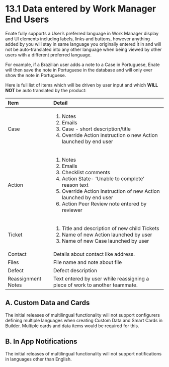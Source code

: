# 13.1 Data entered by Work Manager End Users

Enate fully supports a User’s preferred language in Work Manager display and UI elements including labels, links and buttons, however anything added by you will stay in same language you originally entered it in and will not be auto-translated into any other language when being viewed by other users with a different preferred language.

For example, if a Brazilian user adds a note to a Case in Portuguese, Enate will then save the note in Portuguese in the database and will only ever show the note in Portuguese.

Here is full list of items which will be driven by user input and which **WILL NOT** be auto translated by the product:

<table>
  <thead>
    <tr>
      <th style="text-align:left">Item</th>
      <th style="text-align:left">Detail</th>
    </tr>
  </thead>
  <tbody>
    <tr>
      <td style="text-align:left">Case</td>
      <td style="text-align:left">
        <ol>
          <li>Notes</li>
          <li>Emails</li>
          <li>Case - short description/title</li>
          <li>Override Action instruction o new Action launched by end user</li>
        </ol>
      </td>
    </tr>
    <tr>
      <td style="text-align:left">Action</td>
      <td style="text-align:left">
        <ol>
          <li>Notes</li>
          <li>Emails</li>
          <li>Checklist comments</li>
          <li>Action State- &apos;Unable to complete&apos; reason text</li>
          <li>Override Action Instruction of new Action launched by end user</li>
          <li>Action Peer Review note entered by reviewer</li>
        </ol>
      </td>
    </tr>
    <tr>
      <td style="text-align:left">Ticket</td>
      <td style="text-align:left">
        <ol>
          <li>Title and description of new child Tickets</li>
          <li>Name of new Action launched by user</li>
          <li>Name of new Case launched by user</li>
        </ol>
      </td>
    </tr>
    <tr>
      <td style="text-align:left">Contact</td>
      <td style="text-align:left">Details about contact like address.</td>
    </tr>
    <tr>
      <td style="text-align:left">Files</td>
      <td style="text-align:left">File name and note about file</td>
    </tr>
    <tr>
      <td style="text-align:left">Defect</td>
      <td style="text-align:left">Defect description</td>
    </tr>
    <tr>
      <td style="text-align:left">Reassignment Notes</td>
      <td style="text-align:left">Text entered by user while reassigning a piece of work to another teammate.</td>
    </tr>
  </tbody>
</table>

## A. Custom Data and Cards

The initial releases of multilingual functionality will not support configurers defining multiple languages when creating Custom Data and Smart Cards in Builder. Multiple cards and data items would be required for this.

## B. In App Notifications

The initial releases of multilingual functionality will not support notifications in languages other than English.

